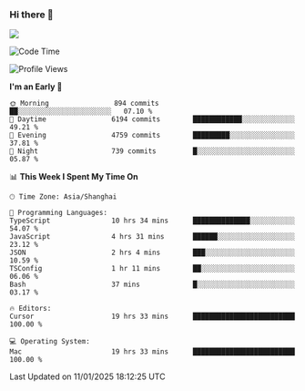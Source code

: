 ### Hi there 👋

<!--
**JJAYCHEN1e/jjaychen1e** is a ✨ _special_ ✨ repository because its `README.md` (this file) appears on your GitHub profile.

Here are some ideas to get you started:

- 🔭 I’m currently working on ...
- 🌱 I’m currently learning ...
- 👯 I’m looking to collaborate on ...
- 🤔 I’m looking for help with ...
- 💬 Ask me about ...
- 📫 How to reach me: ...
- 😄 Pronouns: ...
- ⚡ Fun fact: ...
-->

[![](https://github-readme-stats.vercel.app/api?username=jjaychen1e&show_icons=true)](https://github.com/jjaychen1e/github-readme-stats?count_private=true)

<!--START_SECTION:waka-->
![Code Time](http://img.shields.io/badge/Code%20Time-1%2C727%20hrs%2049%20mins-blue)

![Profile Views](http://img.shields.io/badge/Profile%20Views-1-blue)

**I'm an Early 🐤** 

```text
🌞 Morning                894 commits         ██░░░░░░░░░░░░░░░░░░░░░░░   07.10 % 
🌆 Daytime                6194 commits        ████████████░░░░░░░░░░░░░   49.21 % 
🌃 Evening                4759 commits        █████████░░░░░░░░░░░░░░░░   37.81 % 
🌙 Night                  739 commits         █░░░░░░░░░░░░░░░░░░░░░░░░   05.87 % 
```


📊 **This Week I Spent My Time On** 

```text
🕑︎ Time Zone: Asia/Shanghai

💬 Programming Languages: 
TypeScript               10 hrs 34 mins      ██████████████░░░░░░░░░░░   54.07 % 
JavaScript               4 hrs 31 mins       ██████░░░░░░░░░░░░░░░░░░░   23.12 % 
JSON                     2 hrs 4 mins        ███░░░░░░░░░░░░░░░░░░░░░░   10.59 % 
TSConfig                 1 hr 11 mins        ██░░░░░░░░░░░░░░░░░░░░░░░   06.06 % 
Bash                     37 mins             █░░░░░░░░░░░░░░░░░░░░░░░░   03.17 % 

🔥 Editors: 
Cursor                   19 hrs 33 mins      █████████████████████████   100.00 % 

💻 Operating System: 
Mac                      19 hrs 33 mins      █████████████████████████   100.00 % 
```


 Last Updated on 11/01/2025 18:12:25 UTC
<!--END_SECTION:waka-->
